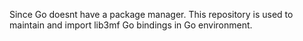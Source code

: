 Since Go doesnt have a package manager. This repository is used to maintain and import lib3mf Go bindings in Go environment. 
